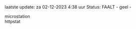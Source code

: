 laatste update: 
za 02-12-2023  4:38   uur 
Status: FAALT - geel - 
<div class="service R">microstation</div><div class="service G">httpstat</div>